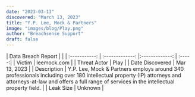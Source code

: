 ```yaml
---
date: "2023-03-13"
discovered: "March 13, 2023"
title: "Y.P. Lee, Mock & Partners"
image: "images/blog/Play.png"
author: "Breachsense Support"
draft: false
---
```


| Data Breach Report           |              | 
| :-----------: | :-------------:     |:-------------:    | :-----:|
| Victim      | leemock.com      | 
| Threat Actor      | Play      | 
| Date Discovered      | Mar 13, 2023      | 
| Description      | Y.P. Lee, Mock & Partners employs around 340 professionals including over 180 intellectual property (IP) attorneys and attorneys-at-law and offers a full range of services in the intellectual property field.      | 
| Leak Size      | Unknown      | 

